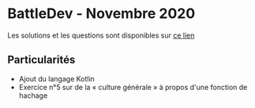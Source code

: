 # BattleDev - Novembre 2020

Les solutions et les questions sont disponibles sur [ce lien](https://www.isograd.com/FR/solutionconcours.php?contest_id=70&que_str_id=&reg_typ_id=2)

## Particularités

- Ajout du langage Kotlin
- Exercice n°5 sur de la « culture générale » à propos d'une fonction de hachage
